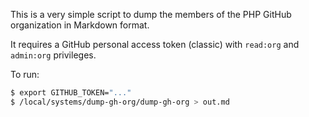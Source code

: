 This is a very simple script to dump the members of the PHP GitHub
organization in Markdown format.

It requires a GitHub personal access token (classic) with `read:org`
and `admin:org` privileges.

To run:

```sh
$ export GITHUB_TOKEN="..."
$ /local/systems/dump-gh-org/dump-gh-org > out.md
```
